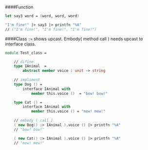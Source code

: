 ####Function
```fsharp
let say3 word = (word, word, word)

"I'm fine!" |> say3 |> printfn "%A"
// ("I'm fine!", "I'm fine!", "I'm fine!")
```

####Class
`:>` shows upcast.
Embody( method call ) needs upcast to interface class.
```fsharp
module Test_class =

    // difine
    type IAnimal  =
        abstract member voice : unit -> string
    
    // impliment
    type Dog () =
        interface IAnimal with
            member this.voice ()  = "bow! bow!"

    type Cat () =
        interface IAnimal with
            member this.voice () = "mew! mew!"
    
    // embody ( call )
    ( new Dog() :> IAnimal ).voice () |> printfn "%A"
    // "bow! bow!"

    ( new Cat() :> IAnimal ).voice () |> printfn "%A"
    // "mew! mew!"
```
